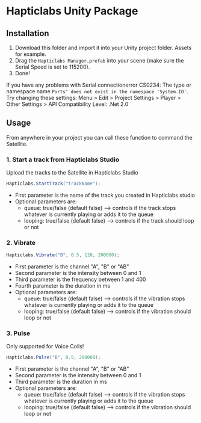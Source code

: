 # Hapticlabs Unity Package

## Installation

1. Download this folder and import it into your Unity project folder. Assets for example.
2. Drag the `Hapticlabs Manager.prefab` into your scene (make sure the Serial Speed is set to 115200).
3. Done!
 
If you have any problems with Serial connectionerror CS0234: The type or namespace name `Ports' does not exist in the namespace 'System.IO'`. 
Try changing these settings: Menu > Edit > Project Settings > Player > Other Settings > API Compatibility Level: .Net 2.0 


## Usage

From anywhere in your project you can call these function to command the Satellite.

### 1. Start a track from Hapticlabs Studio

Upload the tracks to the Satellite in Hapticlabs Studio

```cs
Hapticlabs.StartTrack("trackName");
```

- First parameter is the name of the track you created in Hapticlabs studio
- Optional parameters are:
  - queue: true/false (default false) --> controls if the track stops whatever is currently playing or adds it to the queue
  - looping: true/false (default false) --> controls if the track should loop or not


### 2. Vibrate

```cs
Hapticlabs.Vibrate("B", 0.5, 120, 200000);
```
- First parameter is the channel "A", "B" or "AB"
- Second parameter is the intensity between 0 and 1
- Third parameter is the frequency between 1 and 400
- Fourth parameter is the duration in ms
- Optional parameters are:
  - queue: true/false (default false) --> controls if the vibration stops whatever is currently playing or adds it to the queue
  - looping: true/false (default false) --> controls if the vibration should loop or not
  
  
### 3. Pulse
Only supported for Voice Coils!

```cs
Hapticlabs.Pulse("B", 0.5, 200000);
```

 - First parameter is the channel "A", "B" or "AB"
 - Second parameter is the intensity between 0 and 1
 - Third parameter is the duration in ms
 - Optional parameters are:
   - queue: true/false (default false) --> controls if the vibration stops whatever is currently playing or adds it to the queue
   - looping: true/false (default false) --> controls if the vibration should loop or not
